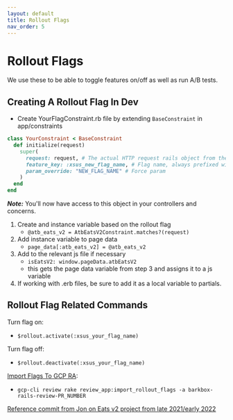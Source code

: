 ```yaml
---
layout: default
title: Rollout Flags
nav_order: 5
---
```


# Rollout Flags 

We use these to be able to toggle features on/off as well as run A/B tests. 

## Creating A Rollout Flag In Dev

- Create YourFlagConstraint.rb file by extending `BaseConstraint` in app/constraints

```rb
class YourConstraint < BaseConstraint
  def initialize(request)
    super(
      request: request, # The actual HTTP request rails object from the controller. 
      feature_key: :xsus_new_flag_name, # Flag name, always prefixed with "xsus_". 
      param_override: "NEW_FLAG_NAME" # Force param
    )
  end
end
```
***Note:*** You'll now have access to this object in your controllers and concerns.

1. Create and instance variable based on the rollout flag
    - `@atb_eats_v2 = AtbEatsV2Constraint.matches?(request)`
2. Add instance variable to page data
    - `page_data[:atb_eats_v2] = @atb_eats_v2`
3.  Add to the relevant js file if necessary 
    - `isEatsV2: window.pageData.atbEatsV2`
    - this gets the page data variable from step 3 and assigns it to a js variable
4. If working with .erb files, be sure to add it as a local variable to partials. 

## Rollout Flag Related Commands 

Turn flag on:

- `$rollout.activate(:xsus_your_flag_name)`

Turn flag off: 

- `$rollout.deactivate(:xsus_your_flag_name)`

[Import Flags To GCP RA](https://xsus-docs.vercel.app/cheatsheets/gcp-cli-cheatsheet.html#import-flags): 

- `gcp-cli review rake review_app:import_rollout_flags -a barkbox-rails-review-PR_NUMBER`



[Reference commit from Jon on Eats v2 project from late 2021/early 2022](https://github.com/barkbox/barkbox-rails/pull/12270/commits/e982233e8855b5bde21d9ae57af7a6569fb95d59)
